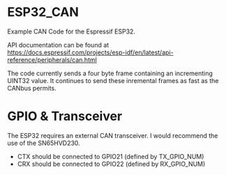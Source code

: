 # ESP32_CAN
Example CAN Code for the Espressif ESP32. 

API documentation can be found at https://docs.espressif.com/projects/esp-idf/en/latest/api-reference/peripherals/can.html

The code currently sends a four byte frame containing an incrementing UINT32 value. It continues to send these inremental frames as fast as the CANbus permits. 

# GPIO & Transceiver
The ESP32 requires an external CAN transceiver. I would recommend the use of the SN65HVD230.

* CTX should be connected to GPIO21 (defined by TX_GPIO_NUM)
* CRX should be connected to GPIO22 (defined by RX_GPIO_NUM)


